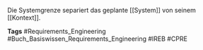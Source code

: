 Die Systemgrenze separiert das geplante [[System]] von seinem [[Kontext]].

**Tags**
#Requirements_Engineering
#Buch_Basiswissen_Requirements_Engineering
#IREB
#CPRE